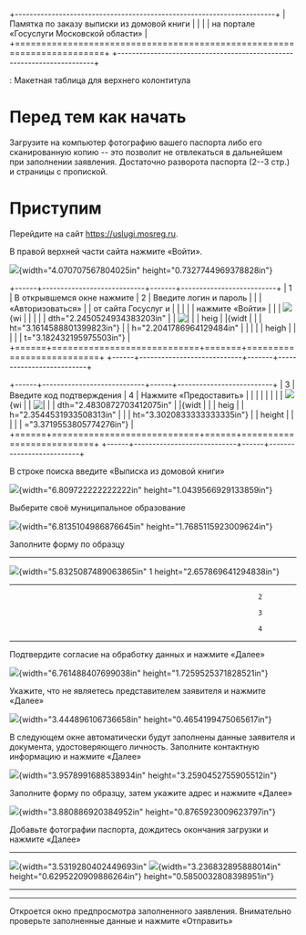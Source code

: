 +-----------------------------------------------------------------------+
| Памятка по заказу выписки из домовой книги                            |
|                                                                       |
| на портале «Госуслуги Московской области»                             |
+=======================================================================+
+-----------------------------------------------------------------------+

: Макетная таблица для верхнего колонтитула

# Перед тем как начать

Загрузите на компьютер фотографию вашего паспорта либо его сканированную
копию -- это позволит не отвлекаться в дальнейшем при заполнении
заявления. Достаточно разворота паспорта (2--3 стр.) и страницы с
пропиской.

# 

# Приступим

Перейдите на сайт <https://uslugi.mosreg.ru>.

В правой верхней части сайта нажмите «Войти».

![](media/image1.jpg){width="4.070707567804025in"
height="0.7327744969378828in"}

+------+----------------------------+-------+--------------------------+
| 1    | В открывшемся окне нажмите | 2     | Введите логин и пароль   |
|      | «Авторизоваться»           |       | от сайта Госуслуг и      |
|      |                            |       | нажмите «Войти»          |
|      | ![](media/image2.jpg){wi   |       |                          |
|      | dth="2.2450524934383203in" |       | ![                       |
|      | heig                       |       | ](media/image3.jpg){widt |
|      | ht="3.1614588801399823in"} |       | h="2.2041786964129484in" |
|      |                            |       | heigh                    |
|      |                            |       | t="3.182432195975503in"} |
+======+============================+=======+==========================+
+------+----------------------------+-------+--------------------------+

+------+----------------------------+------+--------------------------+
| 3    | Введите код подтверждения  | 4    | Нажмите «Предоставить»   |
|      |                            |      |                          |
|      | ![](media/image4.jpg){wi   |      | ![                       |
|      | dth="2.4830872703412075in" |      | ](media/image5.jpg){widt |
|      | heig                       |      | h="2.3544531933508313in" |
|      | ht="3.3020833333333335in"} |      | height                   |
|      |                            |      | ="3.3719553805774276in"} |
+======+============================+======+==========================+
+------+----------------------------+------+--------------------------+

В строке поиска введите «Выписка из домовой книги»

![](media/image6.jpeg){width="6.809722222222222in"
height="1.0439566929133859in"}

Выберите своё муниципальное образование

![](media/image7.jpeg){width="6.8135104986876645in"
height="1.7685115923009624in"}

Заполните форму по образцу

  -----------------------------------------------------------------------
  ![](media/image8.jpeg){width="5.8325087489063865in"            1
  height="2.657869641294838in"}                                  
  -------------------------------------------------------------- --------
                                                                 2

                                                                 3

                                                                 4
  -----------------------------------------------------------------------

Подтвердите согласие на обработку данных и нажмите «Далее»

![](media/image9.jpg){width="6.761488407699038in"
height="1.7259525371828521in"}

Укажите, что не являетесь представителем заявителя и нажмите «Далее»

![](media/image10.jpg){width="3.444896106736658in"
height="0.4654199475065617in"}

В следующем окне автоматически будут заполнены данные заявителя и
документа, удостоверяющего личность. Заполните контактную информацию и
нажмите «Далее»

![](media/image11.jpg){width="3.9578991688538934in"
height="3.2590452755905512in"}

Заполните форму по образцу, затем укажите адрес и нажмите «Далее»

![](media/image12.jpg){width="3.880886920384952in"
height="0.8765923009623797in"}

Добавьте фотографии паспорта, дождитесь окончания загрузки и нажмите
«Далее»

  ----------------------------------------------------------------------------------------------------------
  ![](media/image13.jpg){width="3.5319280402449693in"   ![](media/image14.jpg){width="3.236832895888014in"
  height="0.6295220909886264in"}                        height="0.5850032808398951in"}
  ----------------------------------------------------- ----------------------------------------------------

  ----------------------------------------------------------------------------------------------------------

Откроется окно предпросмотра заполненного заявления. Внимательно
проверьте заполненные данные и нажмите «Отправить»
